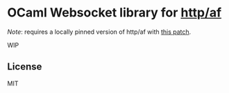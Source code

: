 # OCaml Websocket library for [http/af](https://github.com/inhabitedtype/httpaf)

*Note*: requires a locally pinned version of http/af with
[this patch](https://github.com/inhabitedtype/httpaf/pull/66).

WIP

## License

MIT

